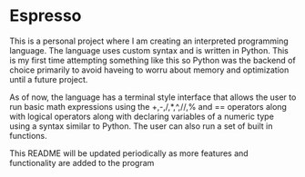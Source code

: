 # Espresso

This is a personal project where I am creating an interpreted programming language. The language uses custom syntax and is written in Python. This is my first time attempting something like this so Python was the backend of choice primarily to avoid haveing to worru about memory and optimization until a future project. 

As of now, the language has a terminal style interface that allows the user to run basic math expressions using the +,-,/,*,^,//,% and == operators along with logical operators along with declaring variables of a numeric type using a syntax similar to Python. The user can also run a set of built in functions.


This README will be updated periodically as more features and functionality are added to the program
